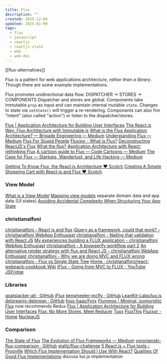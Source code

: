 ```yaml
---
title: Flux
description: ""
created: 2015-12-04
updated: 2025-01-09
tags:
  - flux
  - javascript
  - reactjs
  - reactjs-state
  - web
  - web-dev
---
```


[[flux-alternatives]]

Flux is a pattern for web applications architecture, _rather than a library_. Though there are some example implementations.

Flux promotes unidirectional data flow:
DISPATCHER -> STORES -> COMPONENTS
Dispatcher and stores are global.
Components take immutable `prop` as input and can maintain internal mutable `state`. Changes to state via `setState()` will trigger a re-rendering.
Components can also fire "intent" (also called "action") or listen to the dispatcher/stores.

[Flux | Application Architecture for Building User Interfaces](http://facebook.github.io/flux/)
[The React.js Way: Flux Architecture with Immutable.js](http://blog.risingstack.com/the-react-js-way-flux-architecture-with-immutable-js/)
[What is the Flux Application Architecture? — Brigade Engineering — Medium](https://medium.com/brigade-engineering/what-is-the-flux-application-architecture-b57ebca85b9e)
[Understanding Flux — Medium](https://medium.com/@garychambers108/understanding-flux-f93e9f650af7)
[Flux For Stupid People](http://blog.andrewray.me/flux-for-stupid-people/)
[Fluxxor - What is Flux?](http://fluxxor.com/what-is-flux.html)
[Deconstructing ReactJS's Flux](http://spoike.ghost.io/deconstructing-reactjss-flux/)
[What the flux?](http://jonathancreamer.com/what-the-flux/)
[Application Architecture with React: rethinking Flux](http://dialelo.github.io/application-architecture-with-react-rethinking-flux.html)
[A cartoon guide to Flux — Code Cartoons — Medium](https://code-cartoons.com/a-cartoon-guide-to-flux-6157355ab207)
[The Case for Flux — Startups, Wanderlust, and Life Hacking — Medium](https://medium.com/swlh/the-case-for-flux-379b7d1982c6)

[Getting To Know Flux, the React.js Architecture ♥ Scotch](http://scotch.io/tutorials/javascript/getting-to-know-flux-the-react-js-architecture)
[Creating A Simple Shopping Cart with React.js and Flux ♥ Scotch](http://scotch.io/tutorials/javascript/creating-a-simple-shopping-cart-with-react-js-and-flux)

### View Model

[What is a View Model](http://lhorie.github.io/mithril-blog/what-is-a-view-model.html)
[Mapping view models](http://lhorie.github.io/mithril-blog/mapping-view-models.html) separate domain data and app data (UI states)
[Avoiding Accidental Complexity When Structuring Your App State](https://hackernoon.com/avoiding-accidental-complexity-when-structuring-your-app-state-6e6d22ad5e2a#.4gswkdvo9)

### christianalfoni

[christianalfoni - React js and flux](http://www.christianalfoni.com/articles/2014_08_20_React-js-and-flux)
[jQuery as a framework, could that work? - christianalfoni WebApp Enthusiast](http://christianalfoni.github.io/javascript/2014/09/08/jquery-as-a-framework-could-that-work.html)
[christianalfoni - Nailing that validation with React JS](http://www.christianalfoni.com/articles/2014_10_22_Nailing-that-validation-with-React-JS)
[My experiences building a FLUX application - christianalfoni WebApp Enthusiast](http://christianalfoni.github.io/javascript/2014/10/27/my-experiences-building-a-flux-application.html)
[christianalfoni - A browserify workflow part 2](http://www.christianalfoni.com/articles/2014_10_30_A-browserify-workflow-part-2)
[An alternative render strategy with flux and React JS - christianalfoni WebApp Enthusiast](http://christianalfoni.github.io/javascript/2014/12/04/flux-and-eventemitter2.html)
[christianalfoni - Why we are doing MVC and FLUX wrong](http://www.christianalfoni.com/articles/2015_08_02_Why-we-are-doing-MVC-and-FLUX-wrong)
[christianalfoni - Flux vs Single State Tree](http://www.christianalfoni.com/articles/2015_11_16_Flux-vs-Single-State-Tree)
[Home · christianalfoni/react-webpack-cookbook Wiki](https://github.com/christianalfoni/react-webpack-cookbook/wiki)
[jFlux - Going from MVC to FLUX - YouTube](https://www.youtube.com/watch?v=plUN2L4Ak14)
[JSFridge](http://www.jsfridge.com/courses/jFlux_-_A_framework_to_keep_you_sane/scenes/0)

### Libraries

[goatslacker-alt · GitHub](https://github.com/goatslacker/alt)
[jFlux](http://www.jflux.io/)
[kenwheeler-mcfly · GitHub](https://github.com/kenwheeler/mcfly)
[LeanKit-Labs/lux.js](https://github.com/LeanKit-Labs/lux.js)
[deloreanjs-delorean · GitHub](https://github.com/deloreanjs/delorean)
[foss-haas/fynx](https://github.com/foss-haas/fynx)
[Flummox | Minimal, isomorphic Flux](http://acdlite.github.io/flummox) now recommends Redux
[Flux | Application Architecture for Building User Interfaces](http://facebook.github.io/flux/docs/overview.html)
[Flux: No More Stores, Meet Reducer](https://blog.javascripting.com/2015/06/19/flux-no-more-stores-meet-reducer/)
[Tuxx](http://www.tuxedojs.org/)
[FluxThis](https://fluxthis.io/)
[Fluxxor - Home](http://fluxxor.com/)
[NuclearJS](https://optimizely.github.io/nuclear-js/)

### Comparison

[The State of Flux](https://reactjsnews.com/the-state-of-flux/)
[The Evolution of Flux Frameworks — Medium](https://medium.com/@dan_abramov/the-evolution-of-flux-frameworks-6c16ad26bb31)
[voronianski-flux-comparison · GitHub](https://github.com/voronianski/flux-comparison)
[staltz/flux-challenge](https://github.com/staltz/flux-challenge)
[5 React.js + Flux tools - Progville](http://www.progville.com/javascript/5-react-js-flux-tools/)
[Which Flux Implementation Should I Use With React?](http://jamesknelson.com/which-flux-implementation-should-i-use-with-react/)
[Qualities Of Good Flux Implementations](http://www.smashingmagazine.com/2015/06/qualities-of-good-flux-implementations/) discuss lux.js implementation

